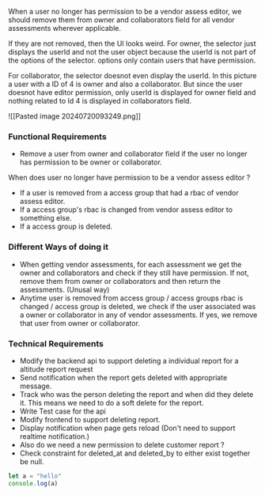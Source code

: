 
When a user no longer has permission to be a vendor assess editor, we should remove them from owner and collaborators field for all vendor assessments wherever applicable.

If they are not removed, then the UI looks weird. For owner, the selector just displays the userId and not the user object because the userId is not part of the options of the selector. options only contain users that have permission.

For collaborator, the selector doesnot even display the userId. In this picture a user with a ID of 4 is owner and also a collaborator. But since the user doesnot have editor permission, only userId is displayed for owner field and nothing related to Id 4 is displayed in collaborators field.


![[Pasted image 20240720093249.png]]


### Functional Requirements

- Remove a user from owner and collaborator field if the user no longer has permission to be owner or collaborator. 

When does user no longer have permission to be a vendor assess editor ? 

- If a user is removed from a access group that had a rbac of vendor assess editor.
- If a access group's rbac is changed from vendor assess editor to something else.
- If a access group is deleted.


### Different Ways of doing it 

- When getting vendor assessments, for each assessment we get the owner and collaborators and check if they still have permission. If not, remove them from owner or collaborators and then return the assessments. (Unusal way)
- Anytime user is removed from access group / access groups rbac is changed / access group is deleted, we check if the user associated was a owner or collaborator in any of vendor assessments. If yes, we remove that user from owner or collaborator.



### Technical Requirements

- Modify the backend api to support deleting a individual report for a altitude report request 
- Send notification when the report gets deleted with appropriate message. 
- Track who was the person deleting the report and when did they delete it. This means we need to do a soft delete for the report.
- Write Test case for the api
- Modify frontend to support deleting report. 
- Display notification when page gets reload (Don't need to support realtime notification.)
- Also do we need a new permission to delete customer report ? 
- Check constraint for deleted_at and deleted_by to either exist together be null.





```javascript
let a = "hello"
console.log(a)
```

